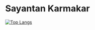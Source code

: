# Sayantan Karmakar

[![Top Langs](https://github-readme-stats.vercel.app/api/top-langs/?username=sayantank&hide=jupyter%20notebook,scss&layout=compact&theme=nord)](https://github.com/anuraghazra/github-readme-stats)
